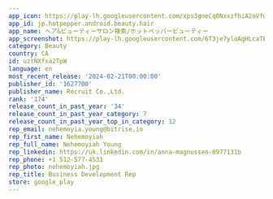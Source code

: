 ```yaml
---
app_icon: https://play-lh.googleusercontent.com/xps3gneCq0NxxzfhiA2oVfwKH5Fu0dZZoj9elKlORcPyKJAyWlIyhbEOScqZWdRyZg
app_id: jp.hotpepper.android.beauty.hair
app_name: ヘア&ビューティーサロン検索/ホットペッパービューティー
app_screenshot: https://play-lh.googleusercontent.com/6T3je7yloAgHLcaTETDhmBuQpvRNvYHYHnVV5MduaVZ_zzziXRm_5UH-IT16xu_73_8
category: Beauty
country: CA
id: uztNXfxa2TpW
language: en
most_recent_release: '2024-02-21T00:00:00'
publisher_id: '1627700'
publisher_name: Recruit Co.,Ltd.
rank: '174'
release_count_in_past_year: '34'
release_count_in_past_year_category: 7
release_count_in_past_year_top_in_category: 12
rep_email: nehemoyia.young@bitrise.io
rep_first_name: Nehemoyiah
rep_full_name: Nehemoyiah Young
rep_linkedin: https://uk.linkedin.com/in/anna-magnussen-0977131b
rep_phone: +1 512-577-4531
rep_photo: nehemoyiah.jpg
rep_title: Business Development Rep
store: google_play
---
```

